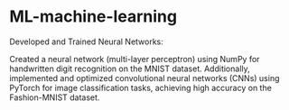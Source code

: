 # ML-machine-learning
Developed and Trained Neural Networks:

Created a neural network (multi-layer perceptron) using NumPy for handwritten digit recognition on the MNIST dataset. Additionally, implemented and optimized convolutional neural networks (CNNs) using PyTorch for image classification tasks, achieving high accuracy on the Fashion-MNIST dataset.
